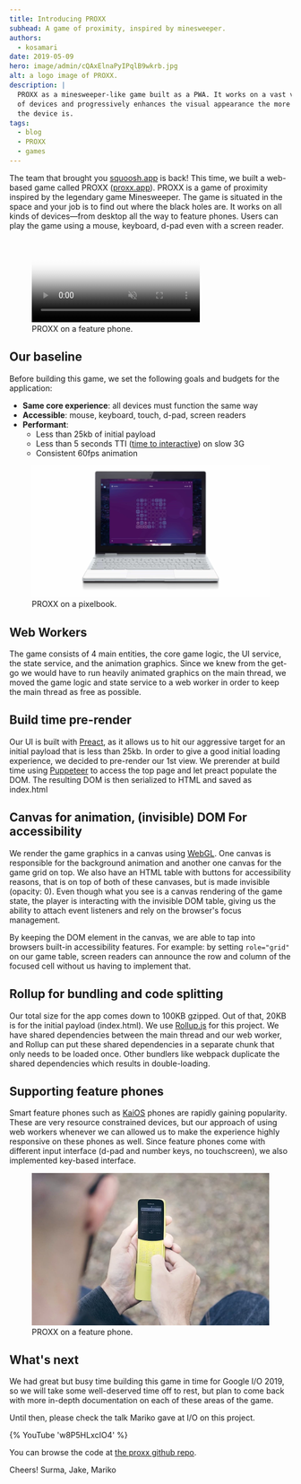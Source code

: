 ```yaml
---
title: Introducing PROXX
subhead: A game of proximity, inspired by minesweeper.
authors:
  - kosamari
date: 2019-05-09
hero: image/admin/cQAxElnaPyIPqlB9wkrb.jpg
alt: a logo image of PROXX.
description: |
  PROXX as a minesweeper-like game built as a PWA. It works on a vast variety
  of devices and progressively enhances the visual appearance the more capable
  the device is.
tags:
  - blog
  - PROXX
  - games
---
```


The team that brought you [squoosh.app](https://squoosh.app) is back! This time,
we built a web-based game called PROXX ([proxx.app](https://proxx.app)). PROXX
is a game of proximity inspired by the legendary game Minesweeper. The game is
situated in the space and your job is to find out where the black holes are. It
works on all kinds of devices—from desktop all the way to feature phones.
Users can play the game using a mouse, keyboard, d-pad even with a screen
reader.

<figure class="w-figure w-figure--fullbleed">
<video controls autoplay loop muted poster="https://storage.googleapis.com/webfundamentals-assets/proxx-announce-blogpost/poster.jpg">
  <source src="https://storage.googleapis.com/webfundamentals-assets/proxx-announce-blogpost/kaios_vp8.webm" type="video/webm; codecs=vp8">
  <source src="https://storage.googleapis.com/webfundamentals-assets/proxx-announce-blogpost/kaios_x264.mp4" type="video/mp4; codecs=h264">
</video>
 <figcaption class="w-figcaption w-figcaption--fullbleed">
    PROXX on a feature phone.
  </figcaption>
</figure>

## Our baseline

Before building this game, we set the following goals and budgets for the
application:

- **Same core experience**: all devices must function the same way
- **Accessible**: mouse, keyboard, touch, d-pad, screen readers
- **Performant**:
  - Less than 25kb of initial payload
  - Less than 5 seconds TTI ([time to interactive](/interactive))
    on slow 3G
  - Consistent 60fps animation

<figure class="w-figure w-figure--fullbleed">
  <img class="w-screenshot" src="pixelbook.jpg"
       alt="A pixelbook running PROXX" class="screenshot">
  <figcaption class="w-figcaption w-figcaption--fullbleed">
    PROXX on a pixelbook.
  </figcaption>
</figure>

## Web Workers

The game consists of 4 main entities, the core game logic, the UI service, the
state service, and the animation graphics. Since we knew from the get-go we
would have to run heavily animated graphics on the main thread, we moved the
game logic and state service to a web worker in order to keep the main thread as
free as possible.

## Build time pre-render

Our UI is built with [Preact](https://preactjs.com/), as it allows us to hit our
aggressive target for an initial payload that is less than 25kb. In order to
give a good initial loading experience, we decided to pre-render our 1st view.
We prerender at build time using [Puppeteer](https://pptr.dev/) to access the
top page and let preact populate the DOM. The resulting DOM is then serialized
to HTML and saved as index.html

## Canvas for animation, (invisible) DOM For accessibility

We render the game graphics in a canvas using
[WebGL](https://developer.mozilla.org/en-US/docs/Web/API/WebGL_API). One canvas
is responsible for the background animation and another one canvas for the game
grid on top. We also have an HTML table with buttons for accessibility reasons,
that is on top of both of these canvases, but is made invisible (opacity: 0).
Even though what you see is a canvas rendering of the game state, the player is
interacting with the invisible DOM table, giving us the ability to attach event
listeners and rely on the browser's focus management.

By keeping the DOM element in the canvas, we are able to tap into browsers
built-in accessibility features. For example: by setting `role="grid"` on our game
table, screen readers can announce the row and column of the focused cell
without us having to implement that.

## Rollup for bundling and code splitting

Our total size for the app comes down to 100KB gzipped. Out of that, 20KB is for
the initial payload (index.html). We use [Rollup.js](https://rollupjs.org) for
this project. We have shared dependencies between the main thread and our web
worker, and Rollup can put these shared dependencies in a separate chunk that
only needs to be loaded once. Other bundlers like webpack duplicate the shared
dependencies which results in double-loading.

## Supporting feature phones

Smart feature phones such as [KaiOS](https://www.kaiostech.com/) phones are
rapidly gaining popularity. These are very resource constrained devices, but our
approach of using web workers whenever we can allowed us to make the experience
highly responsive on these phones as well. Since feature phones come with
different input interface (d-pad and number keys, no touchscreen), we also
implemented key-based interface.

<figure class="w-figure w-figure--fullbleed">
  <img src="featurephone.jpg"
       alt="A man playing PROXX on a yellow feature phone" class="screenshot">
  <figcaption class="w-figcaption w-figcaption--fullbleed">
    PROXX on a feature phone.
  </figcaption>
</figure>

## What's next

We had great but busy time building this game in time for Google I/O 2019, so we
will take some well-deserved time off to rest, but plan to come back with more
in-depth documentation on each of these areas of the game.

Until then, please check the talk Mariko gave at I/O on this project.

{% YouTube 'w8P5HLxcIO4' %}

You can browse the code at [the proxx github repo](https://github.com/GoogleChromeLabs/proxx).

Cheers! Surma, Jake, Mariko
